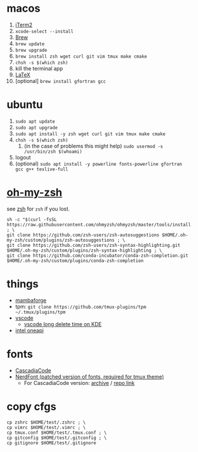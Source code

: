 # macos
1. [iTerm2](https://iterm2.com)
2. `xcode-select --install`
3. [Brew](https://brew.sh)
4. `brew update`
5. `brew upgrade`
6. `brew install zsh wget curl git vim tmux make cmake`
7. `chsh -s $(which zsh)`
8. kill the terminal app
9.  [LaTeX](http://www.tug.org/mactex/)
10. [optional] `brew install gfortran gcc`


# ubuntu 
1. `sudo apt update`
2. `sudo apt upgrade`
3. `sudo apt install -y zsh wget curl git vim tmux make cmake`
4. `chsh -s $(which zsh)`
   1. (in the case of problems this might help) `sudo usermod -s /usr/bin/zsh $(whoami)`
5. logout
6. (optional) `sudo apt install -y powerline fonts-powerline gfortran gcc g++ texlive-full`


# [oh-my-zsh](https://github.com/ohmyzsh/ohmyzsh#basic-installation)
see [zsh](https://github.com/ohmyzsh/ohmyzsh/wiki/Installing-ZSH) for `zsh` if you lost.
```
sh -c "$(curl -fsSL https://raw.githubusercontent.com/ohmyzsh/ohmyzsh/master/tools/install.sh)" ; \
git clone https://github.com/zsh-users/zsh-autosuggestions $HOME/.oh-my-zsh/custom/plugins/zsh-autosuggestions ; \
git clone https://github.com/zsh-users/zsh-syntax-highlighting.git $HOME/.oh-my-zsh/custom/plugins/zsh-syntax-highlighting ; \
git clone https://github.com/conda-incubator/conda-zsh-completion.git $HOME/.oh-my-zsh/custom/plugins/conda-zsh-completion
```


# things
* [mambaforge](https://github.com/conda-forge/miniforge#mambaforge)
* tpm: `git clone https://github.com/tmux-plugins/tpm ~/.tmux/plugins/tpm`
* [vscode](https://code.visualstudio.com)
  * [vscode long delete time on KDE](https://jamezrin.name/fix-visual-studio-code-freezing-when-deleting)
* [intel oneapi](https://software.intel.com/content/www/us/en/develop/tools/oneapi/all-toolkits.html)


# fonts
* [CascadiaCode](https://github.com/microsoft/cascadia-code)
* [NerdFont (patched version of fonts, required for tmux theme)](https://github.com/ryanoasis/nerd-fonts)
  * For CascadiaCode version: [archive](https://github.com/ryanoasis/nerd-fonts/releases/latest) / [repo link](https://github.com/ryanoasis/nerd-fonts/tree/master/patched-fonts/CascadiaCode)

# copy cfgs
```
cp zshrc $HOME/test/.zshrc ; \
cp vimrc $HOME/test/.vimrc ; \
cp tmux.conf $HOME/test/.tmux.conf ; \
cp gitconfig $HOME/test/.gitconfig ; \
cp gitignore $HOME/test/.gitignore
```
